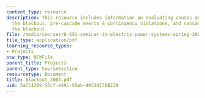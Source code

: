 ```yaml
---
content_type: resource
description: This resource includes information on evaluating causes and factors of
  the blackout, pre-cascade events & contingency violations, and cascade stage of
  the blackout.
file: /media/courses/6-691-seminar-in-electric-power-systems-spring-2006/5a75120955cfe89195ab495247368229_blackout_2003.pdf
file_type: application/pdf
learning_resource_types:
- Projects
ocw_type: OCWFile
parent_title: Projects
parent_type: CourseSection
resourcetype: Document
title: blackout_2003.pdf
uid: 5a751209-55cf-e891-95ab-495247368229
---
```


